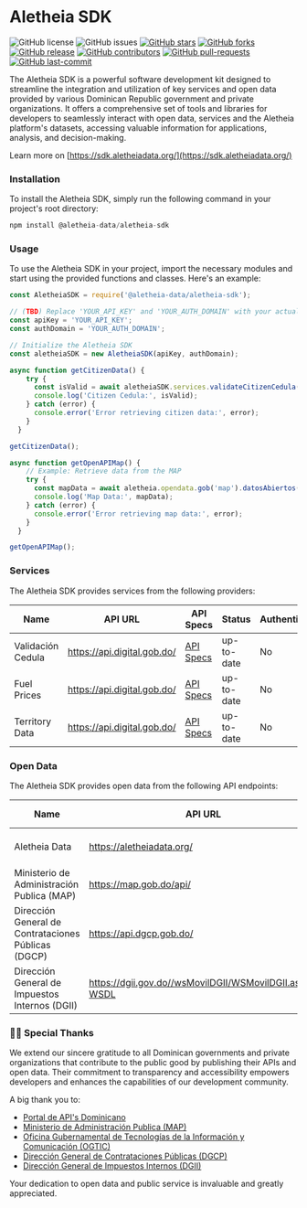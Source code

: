 # Aletheia SDK

![GitHub license](https://img.shields.io/github/license/Aletheia-Data/aletheia-sdk) ![GitHub issues](https://img.shields.io/github/issues/Aletheia-Data/aletheia-sdk) [![GitHub stars](https://img.shields.io/github/stars/Aletheia-Data/aletheia-sdk)](https://github.com/Aletheia-Data/aletheia-sdk/stargazers) [![GitHub forks](https://img.shields.io/github/forks/Aletheia-Data/aletheia-sdk)](https://github.com/Aletheia-Data/aletheia-sdk/network) [![GitHub release](https://img.shields.io/github/release/Aletheia-Data/aletheia-sdk)](https://github.com/Aletheia-Data/aletheia-sdk/releases) [![GitHub contributors](https://img.shields.io/github/contributors/Aletheia-Data/aletheia-sdk)](https://github.com/Aletheia-Data/aletheia-sdk/graphs/contributors) [![GitHub pull-requests](https://img.shields.io/github/issues-pr/Aletheia-Data/aletheia-sdk)](https://github.com/Aletheia-Data/aletheia-sdk/pulls) [![GitHub last-commit](https://img.shields.io/github/last-commit/Aletheia-Data/aletheia-sdk)](https://github.com/Aletheia-Data/aletheia-sdk/commits/main)

The Aletheia SDK is a powerful software development kit designed to streamline the integration and utilization of key services and open data provided by various Dominican Republic government and private organizations. It offers a comprehensive set of tools and libraries for developers to seamlessly interact with open data, services and the Aletheia platform's datasets, accessing valuable information for applications, analysis, and decision-making.

Learn more on [https://sdk.aletheiadata.org/](https://sdk.aletheiadata.org/)

### Installation

To install the Aletheia SDK, simply run the following command in your project's root directory:

```javascript
npm install @aletheia-data/aletheia-sdk
```

### Usage

To use the Aletheia SDK in your project, import the necessary modules and start using the provided functions and classes. Here's an example:

```javascript
const AletheiaSDK = require('@aletheia-data/aletheia-sdk'); 

// (TBD) Replace 'YOUR_API_KEY' and 'YOUR_AUTH_DOMAIN' with your actual API key and authentication domain
const apiKey = 'YOUR_API_KEY';
const authDomain = 'YOUR_AUTH_DOMAIN';

// Initialize the Aletheia SDK
const aletheiaSDK = new AletheiaSDK(apiKey, authDomain);

async function getCitizenData() {
    try {
      const isValid = await aletheiaSDK.services.validateCitizenCedula('40253....');
      console.log('Citizen Cedula:', isValid);
    } catch (error) {
      console.error('Error retrieving citizen data:', error);
    }
  }

getCitizenData();

async function getOpenAPIMap() {
    // Example: Retrieve data from the MAP
    try {
      const mapData = await aletheia.opendata.gob('map').datosAbiertos('servicios_publicos', 'json');
      console.log('Map Data:', mapData);
    } catch (error) {
      console.error('Error retrieving map data:', error);
    }
  }

getOpenAPIMap();
```

### Services

The Aletheia SDK provides services from the following providers:

| Name              | API URL                     | API Specs                                                                               | Status     | Authentication | Provider                   |
| ----------------- | --------------------------- | --------------------------------------------------------------------------------------- | ---------- | -------------- | -------------------------- |
| Validación Cedula | https://api.digital.gob.do/ | [API Specs](https://developer.digital.gob.do/apis/ff9ce928-e16e-4ea9-9ce9-28e16e1ea96e) | up-to-date | No             | Portal de API's Dominicano |
| Fuel Prices       | https://api.digital.gob.do/ | [API Specs](https://developer.digital.gob.do/apis/fdf3319d-521e-4364-b331-9d521e636442) | up-to-date | No             | Portal de API's Dominicano |
| Territory Data    | https://api.digital.gob.do/ | [API Specs](https://developer.digital.gob.do/apis/34995f58-a45f-4b9e-995f-58a45f2b9e92) | up-to-date | No             | Portal de API's Dominicano |

### Open Data

The Aletheia SDK provides open data from the following API endpoints:

| Name                                                | API URL                                                | API Specs                                                        | Status     | Authentication |
| --------------------------------------------------- | ------------------------------------------------------ | ---------------------------------------------------------------- | ---------- | -------------- |
| Aletheia Data                                       | https://aletheiadata.org/                              | [API Specs](https://admin.aletheiadata.org/documentation/v1.0.0) | up-to-date | No             |
| Ministerio de Administración Publica (MAP)          | https://map.gob.do/api/                                | [API Specs](https://map.gob.do/api/datos\_abiertos)              | up-to-date | No             |
| Dirección General de Contrataciones Públicas (DGCP) | https://api.dgcp.gob.do/                               | [API Specs](https://api.dgcp.gob.do/)                            | up-to-date | No             |
| Dirección General de Impuestos Internos (DGII)      | https://dgii.gov.do//wsMovilDGII/WSMovilDGII.asmx?WSDL | Not Available                                                    | up-to-date | No             |

### 🙏🏾 Special Thanks

We extend our sincere gratitude to all Dominican governments and private organizations that contribute to the public good by publishing their APIs and open data. Their commitment to transparency and accessibility empowers developers and enhances the capabilities of our development community.

A big thank you to:

* [Portal de API's Dominicano](https://developer.digital.gob.do/apis)
* [Ministerio de Administración Publica (MAP)](https://www.map.gob.do/)
* [Oficina Gubernamental de Tecnologías de la Información y Comunicación (OGTIC)](https://ogtic.gob.do/)
* [Dirección General de Contrataciones Públicas (DGCP)](https://www.dgcp.gob.do/)
* [Dirección General de Impuestos Internos (DGII)](https://dgii.gov.do/)

Your dedication to open data and public service is invaluable and greatly appreciated.
